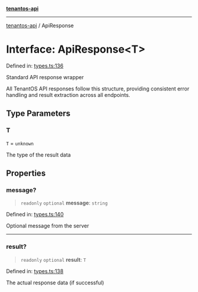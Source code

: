 [**tenantos-api**](../README.md)

***

[tenantos-api](../globals.md) / ApiResponse

# Interface: ApiResponse\<T\>

Defined in: [types.ts:136](https://github.com/shadmanZero/tenantos-api/blob/5456fdea44f46a63455944d4982f5327cbeb3156/src/types.ts#L136)

Standard API response wrapper

All TenantOS API responses follow this structure, providing consistent
error handling and result extraction across all endpoints.

## Type Parameters

### T

`T` = `unknown`

The type of the result data

## Properties

### message?

> `readonly` `optional` **message**: `string`

Defined in: [types.ts:140](https://github.com/shadmanZero/tenantos-api/blob/5456fdea44f46a63455944d4982f5327cbeb3156/src/types.ts#L140)

Optional message from the server

***

### result?

> `readonly` `optional` **result**: `T`

Defined in: [types.ts:138](https://github.com/shadmanZero/tenantos-api/blob/5456fdea44f46a63455944d4982f5327cbeb3156/src/types.ts#L138)

The actual response data (if successful)
